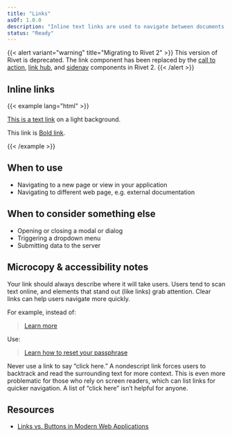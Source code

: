 ```yaml
---
title: "Links"
asOf: 1.0.0
description: "Inline text links are used to navigate between documents (pages)."
status: "Ready"
---
```

{{< alert variant="warning" title="Migrating to Rivet 2" >}}
This version of Rivet is deprecated. The link component has been replaced by the [call to action](https://v2.rivet.iu.edu/docs/components/call-to-action/), [link hub](https://v2.rivet.iu.edu/docs/components/link-hub/), and [sidenav](https://v2.rivet.iu.edu/docs/components/sidenav/) components in Rivet 2.
{{< /alert >}}

## Inline links
{{< example lang="html" >}}<p class="rvt-m-top-remove"> <a href="#">This is a text link</a> on a light background.</p>
<p>This link is <a href="#" class="rvt-link-bold">Bold link</a>.</p>
{{< /example >}}

## When to use
- Navigating to a new page or view in your application
- Navigating to different web page, e.g. external documentation

## When to consider something else
- Opening or closing a modal or dialog
- Triggering a dropdown menu
- Submitting data to the server

## Microcopy & accessibility notes
Your link should always describe where it will take users. Users tend to scan text online, and elements that stand out (like links) grab attention. Clear links can help users navigate more quickly.

For example, instead of:

> [Learn more](https://kb.iu.edu/d/ataz)

Use:

> [Learn how to reset your passphrase](https://kb.iu.edu/d/ataz)

Never use a link to say “click here.” A nondescript link forces users to backtrack and read the surrounding text for more context. This is even more problematic for those who rely on screen readers, which can list links for quicker navigation. A list of “click here” isn’t helpful for anyone.

## Resources
- [Links vs. Buttons in Modern Web Applications](https://marcysutton.com/links-vs-buttons-in-modern-web-applications/)
